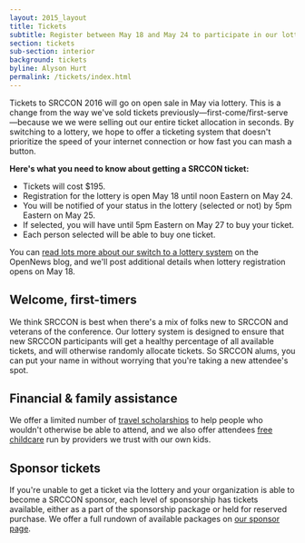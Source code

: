 ```yaml
---
layout: 2015_layout
title: Tickets
subtitle: Register between May 18 and May 24 to participate in our lottery for SRCCON 2016 tickets.
section: tickets
sub-section: interior
background: tickets
byline: Alyson Hurt
permalink: /tickets/index.html
---
```

Tickets to SRCCON 2016 will go on open sale in May via lottery. This is a change from the way we've sold tickets previously—first-come/first-serve—because we we were selling out our entire ticket allocation in seconds. By switching to a lottery, we hope to offer a ticketing system that doesn't prioritize the speed of your internet connection or how fast you can mash a button.

**Here's what you need to know about getting a SRCCON ticket:**

* Tickets will cost $195.
* Registration for the lottery is open May 18 until noon Eastern on May 24.
* You will be notified of your status in the lottery (selected or not) by 5pm Eastern on May 25.
* If selected, you will have until 5pm Eastern on May 27 to buy your ticket.
* Each person selected will be able to buy one ticket.

You can [read lots more about our switch to a lottery system](LINK) on the OpenNews blog, and we'll post additional details when lottery registration opens on May 18.

## Welcome, first-timers

We think SRCCON is best when there's a mix of folks new to SRCCON and veterans of the conference. Our lottery system is designed to ensure that new SRCCON participants will get a healthy percentage of all available tickets, and will otherwise randomly allocate tickets. So SRCCON alums, you can put your name in without worrying that you're taking a new attendee's spot.

## Financial & family assistance

We offer a limited number of [travel scholarships](/scholarships) to help people who wouldn't otherwise be able to attend, and we also offer attendees [free childcare](/childcare) run by providers we trust with our own kids.

## Sponsor tickets

If you're unable to get a ticket via the lottery and your organization is able to become a SRCCON sponsor, each level of sponsorship has tickets available, either as a part of the sponsorship package or held for reserved purchase. We offer a full rundown of available packages on [our sponsor page](/sponsors).
